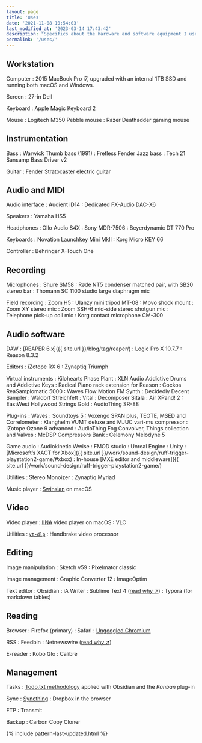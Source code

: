 ```yaml
---
layout: page
title: 'Uses'
date: '2021-11-08 10:54:03'
last_modified_at: '2023-03-14 17:43:42'
description: "Specifics about the hardware and software equipment I use. The page is part of the uses.tech project."
permalink: '/uses/'
---
```

## Workstation

Computer
: 2015 MacBook Pro i7, upgraded with an internal 1TB SSD and running both macOS and Windows.

Screen
: 27-in Dell

Keyboard
: Apple Magic Keyboard 2

Mouse
: Logitech M350 Pebble mouse
: Razer Deathadder gaming mouse

## Instrumentation

Bass
: Warwick Thumb bass (1991)
: Fretless Fender Jazz bass
: Tech 21 Sansamp Bass Driver v2

Guitar
: Fender Stratocaster electric guitar

## Audio and MIDI

Audio interface
: Audient iD14
: Dedicated FX-Audio DAC-X6

Speakers
: Yamaha HS5

Headphones
: Ollo Audio S4X
: Sony MDR-7506
: Beyerdynamic DT 770 Pro

Keyboards
: Novation Launchkey Mini MkII
: Korg Micro KEY 66

Controller
: Behringer X-Touch One

## Recording

Microphones
: Shure SM58
: Røde NT5 condenser matched pair, with SB20 stereo bar
: Thomann SC 1100 studio large diaphragm mic

Field recording
: Zoom H5
: Ulanzy mini tripod MT-08
: Movo shock mount
: Zoom XY stereo mic
: Zoom SSH-6 mid-side stereo shotgun mic
: Telephone pick-up coil mic
: Korg contact microphone CM-300

## Audio software

DAW
: [REAPER 6.x]({{ site.url }}/blog/tag/reaper/)
: Logic Pro X 10.7.7
: Reason 8.3.2

Editors
: iZotope RX 6
: Zynaptiq Triumph

Virtual instruments
: Kilohearts Phase Plant
: XLN Audio Addictive Drums and Addictive Keys
: Radical Piano rack extension for Reason
: Cockos ReaSamplomatic 5000
: Waves Flow Motion FM Synth
: Decidedly Decent Sampler
: Waldorf Streichfett
: Vital
: Decomposer Sitala
: Air XPand! 2
: EastWest Hollywood Strings Gold
: AudioThing SR-88

Plug-ins
: Waves
: Soundtoys 5
: Voxengo SPAN plus, TEOTE, MSED and Correlometer
: Klanghelm VUMT deluxe and MJUC vari-mu compressor
: iZotope Ozone 9 advanced
: AudioThing Fog Convolver, Things collection and Valves
: McDSP Compressors Bank
: Celemony Melodyne 5

Game audio
: Audiokinetic Wwise
: FMOD studio
: Unreal Engine
: Unity
: [Microsoft’s XACT for Xbox]({{ site.url }}/work/sound-design/ruff-trigger-playstation2-game/#xbox)
: In-house [MXE editor and middleware]({{ site.url }}/work/sound-design/ruff-trigger-playstation2-game/)

Utilities
: Stereo Monoizer
: Zynaptiq Myriad

Music player
: [Swinsian](http://www.swinsian.com) on macOS

## Video

Video player
: [IINA](https://iina.io/) video player on macOS
: VLC

Utilities
: [`yt-dlp`](https://github.com/yt-dlp/yt-dlp)
: Handbrake video processor

## Editing

Image manipulation
: Sketch v59
: Pixelmator classic

Image management
: Graphic Converter 12
: ImageOptim

Text editor
: Obsidian
: iA Writer
: Sublime Text 4 ([read why ↗](https://tonsky.me/blog/sublime/))
: Typora (for markdown tables)

## Reading

Browser
: Firefox (primary)
: Safari
: [Ungoogled Chromium](https://simonesilvestroni.com/blog/ungoogled-chromium/)

RSS
: Feedbin
: Netnewswire ([read why ↗](https://inessential.com/2023/02/20/on_not_taking_money_for_netnewswire))

E-reader
: Kobo Glo
: Calibre

## Management

Tasks
: [Todo.txt methodology](https://github.com/todotxt) applied with Obsidian and the _Kanban_ plug-in

Sync
: [Syncthing](https://syncthing.net/)
: Dropbox in the browser

FTP
: Transmit

Backup
: Carbon Copy Cloner

{% include pattern-last-updated.html %}